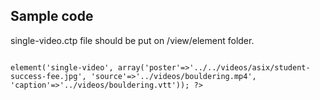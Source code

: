 <h2>Sample code</h2>
<p>single-video.ctp file should be put on /view/element folder.</p>
<code>
<?php echo $this->element('single-video', array('poster'=>'../../videos/asix/student-success-fee.jpg', 'source'=>'../videos/bouldering.mp4', 'caption'=>'../videos/bouldering.vtt')); ?>
</code>

